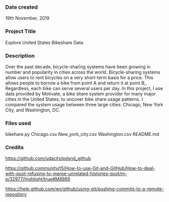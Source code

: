 ### Date created
19th November, 2019

### Project Title
Explore United States Bikeshare Data

### Description
Over the past decade, bicycle-sharing systems have been growing in number and popularity in cities across the world. Bicycle-sharing systems allow users to rent bicycles on a very short-term basis for a price. This allows people to borrow a bike from point A and return it at point B,. Regardless, each bike can serve several users per day.
In this project, I use data provided by Motivate, a bike share system provider for many major cities in the United States, to uncover bike share usage patterns. I compared the system usage between three large cities: Chicago, New York City, and Washington, DC.

### Files used
bikehare.py
Chicago.csv
New_york_city.csv
Washington.csv
README.md


### Credits
https://github.com/udacity/pdsnd_github

https://github.community/t5/How-to-use-Git-and-GitHub/How-to-deal-with-quot-refusing-to-merge-unrelated-histories-quot/m-p/32977/highlight/true#M8866

https://help.github.com/en/github/using-git/pushing-commits-to-a-remote-repository

